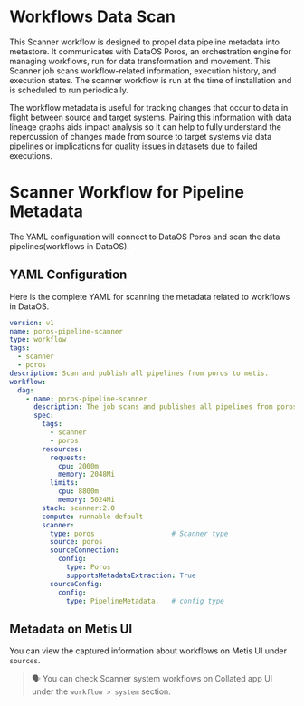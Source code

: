 # **Workflows Data Scan**

This Scanner workflow is designed to propel data pipeline metadata into metastore. It communicates with DataOS Poros, an orchestration engine for managing workflows, run for data transformation and movement. This Scanner job scans workflow-related information, execution history, and execution states. The scanner workflow is run at the time of installation and is scheduled to run periodically.

The workflow metadata is useful for tracking changes that occur to data in flight between source and target systems. Pairing this information with data lineage graphs aids impact analysis so it can help to fully understand the repercussion of changes made from source to target systems via data pipelines or implications for quality issues in datasets due to failed executions.

# **Scanner Workflow for Pipeline Metadata**

The YAML configuration will connect to DataOS Poros and scan the data pipelines(workflows in DataOS).

## **YAML Configuration**

Here is the complete YAML for scanning the metadata related to workflows in DataOS. 

```yaml
version: v1
name: poros-pipeline-scanner
type: workflow
tags:
  - scanner
  - poros
description: Scan and publish all pipelines from poros to metis.
workflow:
  dag:
    - name: poros-pipeline-scanner
      description: The job scans and publishes all pipelines from poros to metis.
      spec:
        tags:
          - scanner
          - poros
        resources:
          requests:
            cpu: 2000m
            memory: 2048Mi
          limits:
            cpu: 8800m
            memory: 5024Mi
        stack: scanner:2.0
        compute: runnable-default
        scanner:
          type: poros                   # Scanner type
          source: poros
          sourceConnection:
            config:
              type: Poros
              supportsMetadataExtraction: True
          sourceConfig:
            config:
              type: PipelineMetadata.   # config type
```

## **Metadata on Metis UI**

You can view the captured information about workflows on Metis UI under `sources`.


> 🗣 You can check Scanner system workflows on Collated app UI under the `workflow > system` section.
